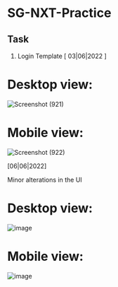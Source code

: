 # SG-NXT-Practice

## Task
1) Login Template [ 03|06|2022 ]

# Desktop view:
![Screenshot (921)](https://user-images.githubusercontent.com/53076732/171988996-b416e974-7611-455d-bf15-4543a5326136.png)

# Mobile view:

![Screenshot (922)](https://user-images.githubusercontent.com/53076732/171989002-c16c5462-e876-42fc-ac6c-06aa622e4024.png)

[06|06|2022]

Minor alterations in the UI

# Desktop view:

![image](https://user-images.githubusercontent.com/53076732/172102537-d2510d69-21b9-4b66-8b18-d594054d20d3.png)

# Mobile view:

![image](https://user-images.githubusercontent.com/53076732/172102618-8b7d22da-99c3-4d50-91fc-82450bb29012.png)
